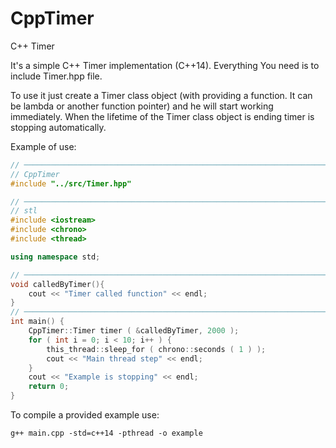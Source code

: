 # CppTimer
C++ Timer

It's a simple C++ Timer implementation (C++14). Everything You need is to include Timer.hpp file.

To use it just create a Timer class object (with providing a function. It can be lambda or another function pointer) and he will start working immediately. When the lifetime of the Timer class object is ending timer is stopping automatically.

Example of use:

```cpp
// ────────────────────────────────────────────────────────────────────────────────────────────── //
// CppTimer
#include "../src/Timer.hpp"

// ────────────────────────────────────────────────────────────────────────────────────────────── //
// stl
#include <iostream>
#include <chrono>
#include <thread>

using namespace std;

// ────────────────────────────────────────────────────────────────────────────────────────────── //
void calledByTimer(){
    cout << "Timer called function" << endl;
}
// ────────────────────────────────────────────────────────────────────────────────────────────── //
int main() {
    CppTimer::Timer timer ( &calledByTimer, 2000 );
    for ( int i = 0; i < 10; i++ ) {
        this_thread::sleep_for ( chrono::seconds ( 1 ) );
        cout << "Main thread step" << endl;
    }
    cout << "Example is stopping" << endl;
    return 0;
}
```

To compile a provided example use:
```
g++ main.cpp -std=c++14 -pthread -o example
```
